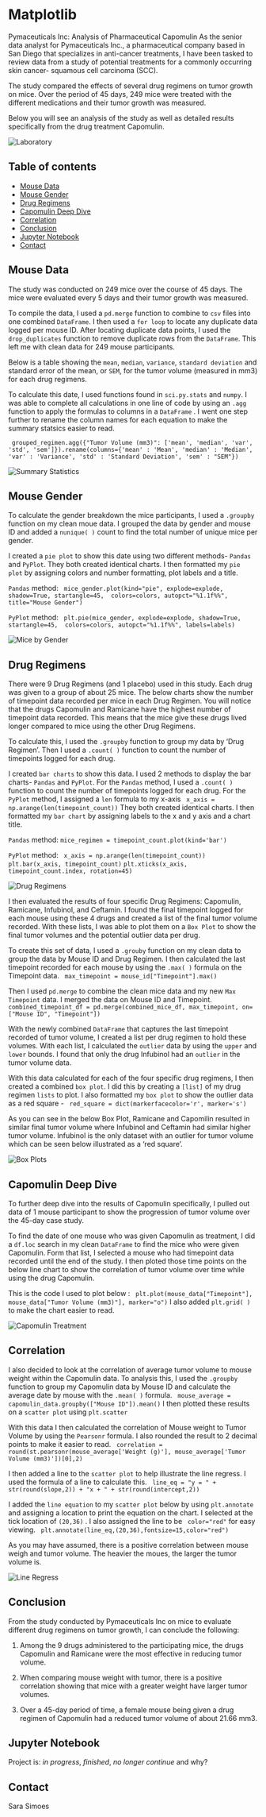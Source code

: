 # Matplotlib 

Pymaceuticals Inc: Analysis of Pharmaceutical Capomulin
As the senior data analyst for Pymaceuticals Inc., a pharmaceutical company based in San Diego that specializes in anti-cancer treatments, I have been tasked to review data from a study of potential treatments for a commonly occurring skin cancer-  squamous cell carcinoma (SCC). 

The study compared the effects of several drug regimens on tumor growth on mice. Over the period of 45 days, 249 mice were treated with the different medications and their tumor growth was measured. 

Below you will see an analysis of the study as well as detailed results specifically from the drug treatment Capomulin. 

![Laboratory](Images/Laboratory.PNG.jpg)

## Table of contents
* [Mouse Data](#mouse_data)
* [Mouse Gender](#mouse_gender)
* [Drug Regimens](#drug_regimens)
* [Capomulin Deep Dive](#capomilin_deep_dive)
* [Correlation](#correlation)
* [Conclusion](#conclusoin)
* [Jupyter Notebook](#jupyter_notebook)
* [Contact](#contact)

## Mouse Data

The study was conducted on 249 mice over the course of 45 days. The mice were evaluated every 5 days and their tumor growth was measured. 

To compile the data, I used a `pd.merge` function to combine to `csv` files into one combined `DataFrame`. I then used a `for loop` to locate any duplicate data logged per mouse ID. After locating duplicate data points, I used the `drop_duplicates` function to remove duplicate rows from the `DataFrame`. This left me with clean data for 249 mouse participants. 

Below is a table showing the `mean`, `median`, `variance`, `standard deviation` and standard error of the mean, or `SEM`, for the tumor volume (measured in mm3) for each drug regimens. 

To calculate this date, I used functions found in `sci.py.stats` and `numpy`. I was able to complete all calculations in one line of code by using an `.agg` function to apply the formulas to columns in a `DataFrame` . I went one step further to rename the column names for each equation to make the summary statsics easier to read. 

` grouped_regimen.agg({"Tumor Volume (mm3)": ['mean', 'median', 'var', 'std', 'sem']}).rename(columns={'mean' : 'Mean', 'median' : 'Median', 'var' : 'Variance', 'std' : 'Standard Deviation', 'sem' : "SEM"})`

![Summary Statistics](Images/summary_stat.PNG)

## Mouse Gender

To calculate the gender breakdown the mice participants, I used a `.groupby` function on my clean moue data. I grouped the data by gender and mouse ID and added a `nunique( )` count to find the total number of unique mice per gender. 

I created a `pie plot` to show this date using two different methods- `Pandas` and `PyPlot`. They both created identical charts. I then formatted my `pie plot` by assigning colors and number formatting, plot labels and a title. 

`Pandas` method: ` mice_gender.plot(kind="pie", explode=explode, shadow=True, startangle=45, 
                 colors=colors, autopct="%1.1f%%", title="Mouse Gender")`

`PyPlot` method: ` plt.pie(mice_gender, explode=explode, shadow=True, startangle=45, 
                 colors=colors, autopct="%1.1f%%", labels=labels)`

![Mice by Gender](Images/gender.PNG)

## Drug Regimens

There were 9 Drug Regimens (and 1 placebo) used in this study. Each drug was given to a group of about 25 mice. The below charts show the number of timepoint data recorded per mice in each Drug Regimen. You will notice that the drugs Capomulin and Ramicane have the highest number of timepoint data recorded. This means that the mice give these drugs lived longer compared to mice using the other Drug Regimens. 

To calculate this, I used the `.groupby` function to group my data by ‘Drug Regimen’. Then I used a `.count( )` function to count the number of timepoints logged for each drug. 

I created `bar charts` to show this data. I used 2 methods to display the bar charts- `Pandas` and `PyPlot`. For the `Pandas` method, I used a `.count( )` function to count the number of timepoints logged for each drug. For the `PyPlot` method, I assigned a `len` formula to my x-axis ` x_axis = np.arange(len(timepoint_count))` 
They both created identical charts. I then formatted my `bar chart` by assigning labels to the x and y axis and a chart title. 

`Pandas` method: `mice_regimen = timepoint_count.plot(kind='bar')`

`PyPlot` method: ` x_axis = np.arange(len(timepoint_count))`  `plt.bar(x_axis, timepoint_count)`  `plt.xticks(x_axis, timepoint_count.index, rotation=45)`

![Drug Regimens](Images/datapoints_reg.PNG)

I then evaluated the results of four specific Drug Regimens: Capomulin, Ramicane, Infubinol, and Ceftamin. I found the final timepoint logged for each mouse using these 4 drugs and created a list of the final tumor volume recorded. With these lists, I was able to plot them on a `Box Plot` to show the final tumor volumes and the potential outlier data per drug. 

To create this set of data, I used a `.grouby` function on my clean data to group the data by Mouse ID and Drug Regimen. I then calculated the last timepoint recorded for each mouse by using the `.max( )` formula on the Timepoint data. ` max_timepoint = mouse_id["Timepoint"].max()`

Then I used `pd.merge` to combine the clean mice data and my new `Max Timepoint` data. I merged the data on Mouse ID and Timepoint. 
` combined_timepoint_df = pd.merge(combined_mice_df, max_timepoint, on=["Mouse ID", "Timepoint"])` 

With the newly combined `DataFrame` that captures the last timepoint recorded of tumor volume, I created a list per drug regimen to hold these volumes. With each list, I calculated the `outlier` data by using the `upper` and `lower` bounds. I found that only the drug Infubinol had an `outlier` in the tumor volume data. 

With this data calculated for each of the four specific drug regimens, I then created a combined `box plot`. I did this by creating a `[list]` of my drug regimen `lists` to plot. I also formatted my `box plot` to show the outlier data as a red square - ` red_square = dict(markerfacecolor='r', marker='s')`

As you can see in the below Box Plot, Ramicane and Capomilin resulted in similar final tumor volume where Infubinol and Ceftamin had similar higher tumor volume. Infubinol is the only dataset with an outlier for tumor volume which can be seen below illustrated as a ‘red square’. 

![Box Plots](Images/box_plot.PNG)

## Capomulin Deep Dive
To further deep dive into the results of Capomulin specifically, I pulled out data of 1 mouse participant to show the progression of tumor volume over the 45-day case study.  

To find the date of one mouse who was given Capomulin as treatment, I did a `df.loc` search in my clean `DataFrame` to find the mice who were given Capomulin. Form that list, I selected a mouse who had timepoint data recorded until the end of the study. I then ploted those time points on the below line chart to show the correlation of tumor volume over time while using the drug Capomulin. 

This is the code I used to plot below : ` plt.plot(mouse_data["Timepoint"], mouse_data["Tumor Volume (mm3)"], marker="o")`  I also added `plt.grid( )` to make the chart easier to read. 

![Capomulin Treatment](Images/mouseID.PNG)

## Correlation
I also decided to look at the correlation of average tumor volume to mouse weight within the Capomulin data. To analysis this, I used the `.groupby` function to group my Capomulin data by Mouse ID and calculate the average date  by mouse with the `.mean( )` formula. 
` mouse_average = capomulin_data.groupby(["Mouse ID"]).mean()`
I then plotted these results on a `scatter plot` using `plt.scatter` 

With this data I then calculated the correlation of Mouse weight to Tumor Volume by using the `Pearsonr` formula. I also rounded the result to 2 decimal points to make it easier to read. 
` correlation = round(st.pearsonr(mouse_average['Weight (g)'], mouse_average['Tumor Volume (mm3)'])[0],2)` 

I then added a line to the `scatter plot` to help illustrate the line regress. I used the formula of a line to calculate this. ` line_eq = "y = " + str(round(slope,2)) + "x + " + str(round(intercept,2))`

I added the `line equation` to my `scatter plot` below by using `plt.annotate` and assigning a location to print the equation on the chart. I selected at the tick location of `(20,36)` . I also assigned the line to be ` color="red"` for easy viewing. 
` plt.annotate(line_eq,(20,36),fontsize=15,color="red")`

As you may have assumed, there is a positive correlation between mouse weigh and tumor volume. The heavier the moues, the larger the tumor volume is. 

![Line Regress](Images/line_reg_corr.PNG)

## Conclusion
From the study conducted by Pymaceuticals Inc on mice to evaluate different drug regimens on tumor growth, I can conclude the following: 

1. Among the 9 drugs administered to the participating mice, the drugs Capomulin and Ramicane were the most effective in reducing tumor volume. 

2. When comparing mouse weight with tumor, there is a positive correlation showing that mice with a greater weight have larger tumor volumes. 

3. Over a 45-day period of time, a female mouse being given a drug regimen of Capomulin had a reduced tumor volume of about 21.66 mm3. 



## Jupyter Notebook
Project is: _in progress_, _finished_, _no longer continue_ and why?


## Contact

Sara Simoes
